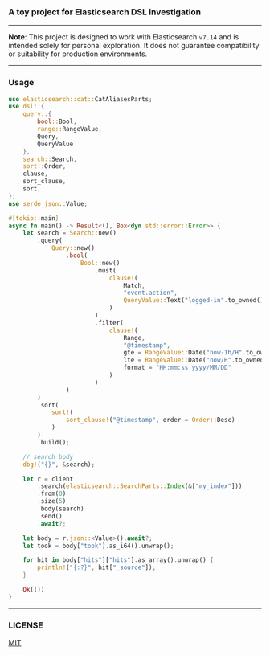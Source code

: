 ### A toy project for Elasticsearch DSL investigation

---

**Note**: This project is designed to work with Elasticsearch `v7.14` and is intended solely for personal exploration. It does not guarantee compatibility or suitability for production environments.

---

### Usage

```rust
use elasticsearch::cat::CatAliasesParts;
use dsl::{
    query::{
        bool::Bool,
        range::RangeValue,
        Query,
        QueryValue
    },
    search::Search,
    sort::Order,
    clause,
    sort_clause,
    sort,
};
use serde_json::Value;

#[tokio::main]
async fn main() -> Result<(), Box<dyn std::error::Error>> {
    let search = Search::new()
        .query(
            Query::new()
                .bool(
                    Bool::new()
                        .must(
                            clause!(
                                Match,
                                "event.action",
                                QueryValue::Text("logged-in".to_owned())
                            )
                        )
                        .filter(
                            clause!(
                                Range,
                                "@timestamp",
                                gte = RangeValue::Date("now-1h/H".to_owned()),
                                lte = RangeValue::Date("now/H".to_owned()),
                                format = "HH:mm:ss yyyy/MM/DD"
                            )
                        )
                )
        )
        .sort(
            sort!(
                sort_clause!("@timestamp", order = Order::Desc)
            )
        )
        .build();

    // search body
    dbg!("{}", &search);

    let r = client
        .search(elasticsearch::SearchParts::Index(&["my_index"]))
        .from(0)
        .size(5)
        .body(search)
        .send()
        .await?;

    let body = r.json::<Value>().await?;
    let took = body["took"].as_i64().unwrap();

    for hit in body["hits"]["hits"].as_array().unwrap() {
        println!("{:?}", hit["_source"]);
    }

    Ok(())
}
```

---

### LICENSE

[MIT](LICENSE)
